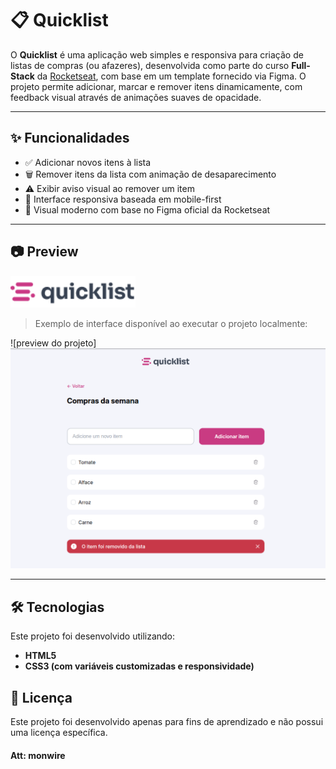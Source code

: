 # 📋 Quicklist

O **Quicklist** é uma aplicação web simples e responsiva para criação de listas de compras (ou afazeres), desenvolvida como parte do curso **Full-Stack** da [Rocketseat](https://www.rocketseat.com.br/), com base em um template fornecido via Figma. O projeto permite adicionar, marcar e remover itens dinamicamente, com feedback visual através de animações suaves de opacidade.

---

## ✨ Funcionalidades

- ✅ Adicionar novos itens à lista
- 🗑️ Remover itens da lista com animação de desaparecimento
- ⚠️ Exibir aviso visual ao remover um item
- 🎯 Interface responsiva baseada em mobile-first
- 🎨 Visual moderno com base no Figma oficial da Rocketseat

---

## 📷 Preview

<img src="assets/images/logo.png" alt="Logo Quicklist" width="200" />

> Exemplo de interface disponível ao executar o projeto localmente:

![preview do projeto]![alt text](assets/image.png)

---

## 🛠 Tecnologias

Este projeto foi desenvolvido utilizando:

- **HTML5**
- **CSS3 (com variáveis customizadas e responsividade)**

## 📄 Licença

Este projeto foi desenvolvido apenas para fins de aprendizado e não possui uma licença específica.

#### Att: monwire
